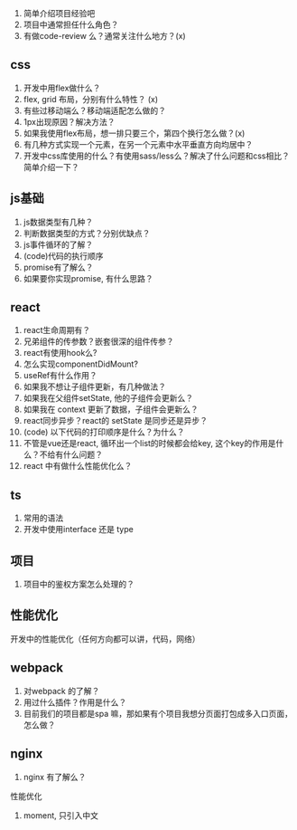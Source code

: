1. 简单介绍项目经验吧
2. 项目中通常担任什么角色？
3. 有做code-review 么？通常关注什么地方？(x)

## css
1. 开发中用flex做什么？
2. flex, grid 布局，分别有什么特性？ (x)
3. 有些过移动端么？移动端适配怎么做的？
4. 1px出现原因？解决方法？
5. 如果我使用flex布局，想一排只要三个，第四个换行怎么做？(x)
6. 有几种方式实现一个元素，在另一个元素中水平垂直方向均居中？
7. 开发中css库使用的什么？有使用sass/less么？解决了什么问题和css相比？简单介绍一下？



## js基础
1. js数据类型有几种？
2. 判断数据类型的方式？分别优缺点？
3. js事件循环的了解？
4. (code)代码的执行顺序
5. promise有了解么？
6. 如果要你实现promise, 有什么思路？


## react
1. react生命周期有？
2. 兄弟组件的传参数？嵌套很深的组件传参？
3. react有使用hook么?
4. 怎么实现componentDidMount?
5. useRef有什么作用？
6. 如果我不想让子组件更新，有几种做法？
7. 如果我在父组件setState, 他的子组件会更新么？
8. 如果我在  context 更新了数据，子组件会更新么？
9.  react同步异步？react的 setState 是同步还是异步？
10. (code) 以下代码的打印顺序是什么？为什么？
11. 不管是vue还是react, 循环出一个list的时候都会给key, 这个key的作用是什么？不给有什么问题？
12. react 中有做什么性能优化么？



## ts
1. 常用的语法
2. 开发中使用interface 还是 type


## 项目

1. 项目中的鉴权方案怎么处理的？



## 性能优化
开发中的性能优化（任何方向都可以讲，代码，网络）


## webpack
1. 对webpack 的了解？
2. 用过什么插件？作用是什么？
3. 目前我们的项目都是spa 嘛，那如果有个项目我想分页面打包成多入口页面，怎么做？

## nginx
1. nginx 有了解么？





性能优化
1. moment, 只引入中文




